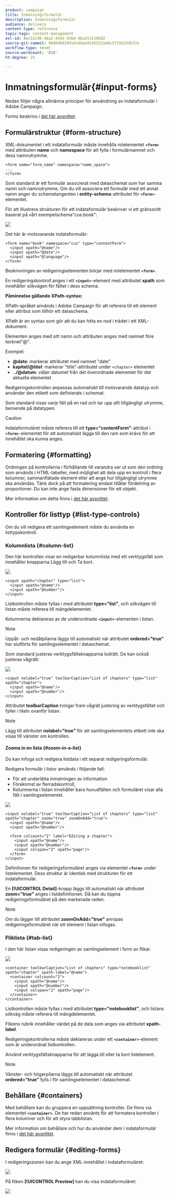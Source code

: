 ```yaml
---
product: campaign
title: Inmatningsformulär
description: Inmatningsformulär
audience: delivery
content-type: reference
topic-tags: content-management
exl-id: 8ec52c96-44a2-4544-93b6-9ba251510682
source-git-commit: 98d646919fedc66ee9145522ad0c5f15b25dbf2e
workflow-type: tm+mt
source-wordcount: '818'
ht-degree: 2%

---
```


# Inmatningsformulär{#input-forms}

Nedan följer några allmänna principer för användning av indataformulär i Adobe Campaign.

Forms beskrivs i [det här avsnittet](../../configuration/using/identifying-a-form.md).

## Formulärstruktur {#form-structure}

XML-dokumentet i ett indataformulär måste innehålla rotelementet **`<form>`** med attributen **name** och **namespace** för att fylla i formulärnamnet och dess namnutrymme.

```
<form name="form_name" namespace="name_space">
...
</form>
```

Som standard är ett formulär associerat med dataschemat som har samma namn och namnutrymme. Om du vill associera ett formulär med ett annat namn anger du schematangenten i **entity-schema**-attributet för **`<form>`**-elementet.

För att illustrera strukturen för ett indataformulär beskriver vi ett gränssnitt baserat på vårt exempelschema&quot;cus:book&quot;:

![](assets/d_ncs_content_form1.png)

Det här är motsvarande indataformulär:

```
<form name="book" namespace="cus" type="contentForm">
  <input xpath="@name"/>
  <input xpath="@date"/>
  <input xpath="@language"/>
</form>
```

Beskrivningen av redigeringselementen börjar med rotelementet **`<form>`**.

En redigeringskontroll anges i ett **`<input>`**-element med attributet **xpath** som innehåller sökvägen för fältet i dess schema.

**Påminnelse gällande XPath-syntax:**

XPath-språket används i Adobe Campaign för att referera till ett element eller attribut som tillhör ett dataschema.

XPath är en syntax som gör att du kan hitta en nod i trädet i ett XML-dokument.

Elementen anges med sitt namn och attributen anges med namnet före tecknet&quot;@&quot;.

Exempel:

* **@date**: markerar attributet med namnet &quot;date&quot;
* **kapitel/@titel**: markerar &quot;title&quot;-attributet under  `<chapter>` elementet
* **../@datum**: väljer datumet från det överordnade elementet för det aktuella elementet

Redigeringskontrollen anpassas automatiskt till motsvarande datatyp och använder den etikett som definierats i schemat.

Som standard visas varje fält på en rad och tar upp allt tillgängligt utrymme, beroende på datatypen.

>[!CAUTION]
>
>Indataformuläret måste referera till ett **type=&quot;contentForm&quot;**-attribut i **`<form>`**-elementet för att automatiskt lägga till den ram som krävs för att innehållet ska kunna anges.

## Formatering {#formatting}

Ordningen på kontrollerna i förhållande till varandra ser ut som den ordning som används i HTML-tabeller, med möjlighet att dela upp en kontroll i flera kolumner, sammanflätade element eller att ange hur tillgängligt utrymme ska användas. Tänk dock på att formatering endast tillåter fördelning av proportioner. Du kan inte ange fasta dimensioner för ett objekt.

Mer information om detta finns i [det här avsnittet](../../configuration/using/form-structure.md#formatting).

## Kontroller för listtyp {#list-type-controls}

Om du vill redigera ett samlingselement måste du använda en listtypskontroll.

### Kolumnlista {#column-list}

Den här kontrollen visar en redigerbar kolumnlista med ett verktygsfält som innehåller knapparna Lägg till och Ta bort.

![](assets/d_ncs_content_form4.png)

```
<input xpath="chapter" type="list">
  <input xpath="@name"/>
  <input xpath="@number"/>
</input>
```

Listkontrollen måste fyllas i med attributet **type=&quot;list&quot;**, och sökvägen till listan måste referera till mängdelementet.

Kolumnerna deklareras av de underordnade **`<input>`**-elementen i listan.

>[!NOTE]
>
>Uppåt- och nedåtpilarna läggs till automatiskt när attributet **ordered=&quot;true&quot;** har slutförts för samlingselementet i dataschemat.

Som standard justeras verktygsfältsknapparna lodrätt. De kan också justeras vågrätt:

![](assets/d_ncs_content_form5.png)

```
<input nolabel="true" toolbarCaption="List of chapters" type="list" xpath="chapter">
  <input xpath="@name"/>
  <input xpath="@number"/>
</input>
```

Attributet **toolbarCaption** tvingar fram vågrät justering av verktygsfältet och fyller i titeln ovanför listan.

>[!NOTE]
>
>Lägg till attributet **nolabel=&quot;true&quot;** för att samlingselementets etikett inte ska visas till vänster om kontrollen.

#### Zooma in en lista {#zoom-in-a-list}

Du kan infoga och redigera listdata i ett separat redigeringsformulär.

Redigera formulär i listor används i följande fall:

* För att underlätta inmatningen av information
* Förekomst av flerradskontroll,
* Kolumnerna i listan innehåller bara huvudfälten och formuläret visar alla fält i samlingselementet.

![](assets/d_ncs_content_form7.png)

```
<input nolabel="true" toolbarCaption="List of chapters" type="list" xpath="chapter" zoom="true" zoomOnAdd="true">
  <input xpath="@name"/>
  <input xpath="@number"/>

  <form colcount="2" label="Editing a chapter">
    <input xpath="@name"/>
    <input xpath="@number"/>
    <input colspan="2" xpath="page"/>
  </form>
</input>
```

Definitionen för redigeringsformuläret anges via elementet **`<form>`** under listelementet. Dess struktur är identisk med strukturen för ett indataformulär.

En **[!UICONTROL Detail]**-knapp läggs till automatiskt när attributet **zoom=&quot;true&quot;** anges i listdefinitionen. Då kan du öppna redigeringsformuläret på den markerade raden.

>[!NOTE]
>
>Om du lägger till attributet **zoomOnAdd=&quot;true&quot;** anropas redigeringsformuläret när ett element i listan infogas.

### Fliklista {#tab-list}

I den här listan visas redigeringen av samlingselement i form av flikar.

![](assets/d_ncs_content_form6.png)

```
<container toolbarCaption="List of chapters" type="notebooklist" xpath="chapter" xpath-label="@name">
  <container colcount="2">
    <input xpath="@name"/>
    <input xpath="@number"/>
    <input colspan="2" xpath="page"/>
  </container>
</container>
```

Listkontrollen måste fyllas i med attributet **type=&quot;notebooklist&quot;**, och listans sökväg måste referera till mängdelementet.

Flikens rubrik innehåller värdet på de data som anges via attributet **xpath-label**.

Redigeringskontrollerna måste deklareras under ett **`<container>`**-element som är underordnat listkontrollen.

Använd verktygsfältsknapparna för att lägga till eller ta bort listelement.

>[!NOTE]
>
>Vänster- och högerpilarna läggs till automatiskt när attributet **ordered=&quot;true&quot;** fylls i för samlingselementet i dataschemat.

## Behållare {#containers}

Med behållare kan du gruppera en uppsättning kontroller. De finns via elementet **`<container>`**. De har redan använts för att formatera kontroller i flera kolumner och för att styra tabblistan.

Mer information om behållare och hur du använder dem i indataformulär finns i [det här avsnittet](../../configuration/using/form-structure.md#containers).

## Redigera formulär {#editing-forms}

I redigeringszonen kan du ange XML-innehållet i indataformuläret:

![](assets/d_ncs_content_form12.png)

På fliken **[!UICONTROL Preview]** kan du visa indataformuläret:

![](assets/d_ncs_content_form13.png)
